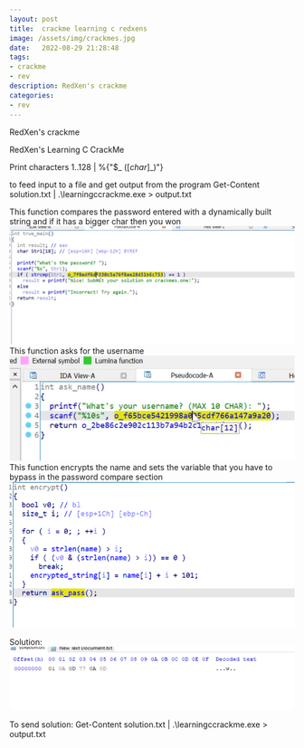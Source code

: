 ```yaml
---
layout: post
title:  crackme learning c redxens
image: /assets/img/crackmes.jpg
date:   2022-08-29 21:28:48
tags:
- crackme
- rev
description: RedXen's crackme 
categories:
- rev
---
```


RedXen's crackme 

RedXen's Learning C CrackMe



Print characters
1..128 | %{"$_ $([char]$_)"}


to feed input to a file and get output from the program
Get-Content solution.txt | .\learningccrackme.exe > output.txt

This function compares the password entered with a dynamically built string and if it has a bigger char then you won
![](/assets/img/2022-07-28-23-15-38.png)
This function asks for the username
![](/assets/img/2022-07-28-23-16-23.png)
This function encrypts the name and sets the variable that you have to bypass in the password compare section
![](/assets/img/2022-07-28-23-20-51.png)

Solution:
![](/assets/img/2022-07-28-23-17-17.png)

To send solution:
Get-Content solution.txt | .\learningccrackme.exe > output.txt
